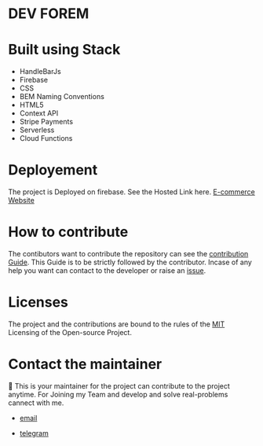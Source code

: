 # DEV FOREM


# Built using Stack

- HandleBarJs
- Firebase
- CSS
- BEM Naming Conventions
- HTML5
- Context API
- Stripe Payments
- Serverless
- Cloud Functions

# Deployement 

The project is Deployed on firebase. See the Hosted Link here. [E-commerce Website](https://shop-cart-d0315.web.app/)

# How to contribute

The contibutors want to contribute the repository can see the [contribution Guide](https://github.com/Uyadav207/). This Guide is to be strictly followed by the contributor. Incase of any help you want can contact to the developer or raise an [issue](https://github.com/Uyadav207/Dev-Forem/issues).

# Licenses

The project and the contributions are bound to the rules of the [MIT]() Licensing of the Open-source Project.

# Contact the maintainer

👋 This is your maintainer for the project can contribute to the project anytime. For Joining my Team and develop and solve real-problems cannect with me.

- [email](mailto:yadavutkarsh207@gmail.com)

- [telegram](https://t.me/utkarshyadav207)
